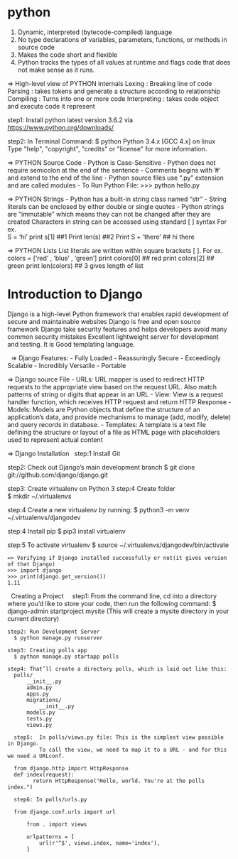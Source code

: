 # python

1. Dynamic, interpreted (bytecode-compiled) language
2. No type declarations of variables, parameters, functions, or methods in source code
3. Makes the code short and flexible
4. Python tracks the types of all values at runtime and flags code that does not make sense as it runs.

=> High-level view of PYTHON internals
Lexing : Breaking line of code
Parsing : takes  tokens and generate a structure according to relationship 
Compiling : Turns into one or more code
Interpreting : takes code object and execute code it represent


step1: Install python latest version 3.6.2
  via https://www.python.org/downloads/
  
step2: In Terminal Command:
   $ python
   Python 3.4.x
   [GCC 4.x] on linux
   Type "help", "copyright", "credits" or "license" for more information.
   >>>
   
  => PYTHON Source Code
	- Python is Case-Sensitive
	- Python does not require semicolon at the end of the sentence
	- Comments begins with ’#’ and extend to the end of the line
	- Python source files use “.py” extension and  are called modules
	- To Run Python File:
		>>> python hello.py

=> PYTHON Strings
	- Python has a built-in string class named “str”
	- String literals can be enclosed by either double or single quotes
	- Python strings are “immutable” which means they can not be changed after they are created
	  Characters in string can be accessed using standard [ ] syntax
		For ex.  
		S = ‘hi’
		print s[1]           	##1
		Print len(s)	   	 ##2
		Print  S +  ‘there’   	## hi there
		
=> PYTHON Lists
	List literals are written within square brackets [ ].
		For ex.
		colors = [‘red’ , ‘blue’ , ‘green’]
		print colors[0]  		## red
		print colors[2] 		## green
		print len(colors)		## 3 gives length of list
		
	



 # Introduction to Django
 
  Django is a high-level Python framework that enables rapid development of secure and maintainable websites
  Django is free and open source framework Django take security features and helps developers avoid many common security mistakes
  Excellent lightweight server for development and testing. It is Good templating language.
  
  
 => Django Features:
	- Fully Loaded
	- Reassuringly Secure
	- Exceedingly Scalable
	- Incredibly Versatile
	- Portable

=> Django source File
	- URLs:  URL mapper is used to redirect HTTP requests to the appropriate view based on the request URL. Also 		match patterns of string or digits that appear in an URL
	- View: View is a request handler function, which receives HTTP request and return HTTP Response
	- Models: Models are Python objects that define the structure of an application’s data, and provide mechanisms to 		manage (add, modify, delete) and query records in database.
	- Templates: A template is a text file defining the structure or layout of a file as HTML page with placeholders used 		to represent actual content

 => Django Installation
  
  step:1 Install Git
  
  step2: Check out Django’s main development branch
		$ git clone git://github.com/django/django.git 
    
  step3: Create virtualenv on Python 3
  step:4 Create folder  
    $ mkdir ~/.virtualenvs
    
  step:4 Create a new virtualenv by running:
    $ python3 -m venv ~/.virtualenvs/djangodev
    
  step:4 Install pip 
    $ pip3 install virtualenv
    
  step:5 To activate virtualenv
    $ source ~/.virtualenvs/djangodev/bin/activate
    
    => Verifying if Django installed successfully or not(it gives version of that Django)
    >>> import django
    >>> print(django.get_version())
    1.11
    
    Creating a Project
    
    step1: From the command line, cd into a directory where you’d like to store your code, then run the following command:
      $ django-admin startproject mysite 
      (This will create a mysite directory in your current directory)
      
    step2: Run Development Server
      $ python manage.py runserver
      
    step3: Creating polls app
      $ python manage.py startapp polls
     
    step4: That’ll create a directory polls, which is laid out like this:
      polls/
          __init__.py
          admin.py
          apps.py
          migrations/
              __init__.py
          models.py
          tests.py
          views.py
          
      step5:  In polls/views.py file: This is the simplest view possible in Django. 
              To call the view, we need to map it to a URL - and for this we need a URLconf.
      
      from django.http import HttpResponse
      def index(request):
            return HttpResponse("Hello, world. You're at the polls index.")
            
      step6: In polls/urls.py
                                        
      from django.conf.urls import url

          from . import views

          urlpatterns = [
              url(r'^$', views.index, name='index'),
          ]


